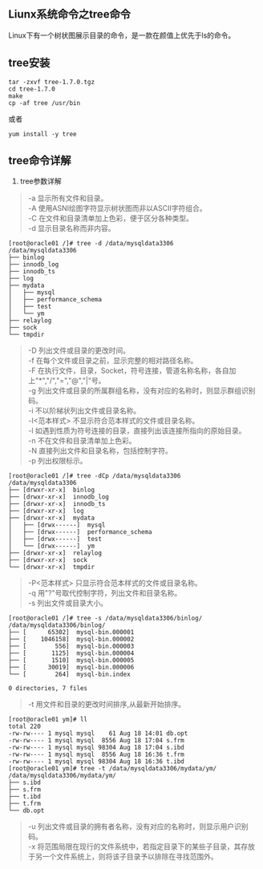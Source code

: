 ## Liunx系统命令之tree命令

Linux下有一个树状图展示目录的命令，是一款在颜值上优先于ls的命令。  



tree安装
------------

```shell
tar -zxvf tree-1.7.0.tgz
cd tree-1.7.0
make
cp -af tree /usr/bin
```
或者  

```
yum install -y tree
```


tree命令详解
------------------
1. tree参数详解  
> -a   显示所有文件和目录。  
> -A   使用ASNI绘图字符显示树状图而非以ASCII字符组合。  
>  -C   在文件和目录清单加上色彩，便于区分各种类型。  
> -d   显示目录名称而非内容。  

```shell
[root@oracle01 /]# tree -d /data/mysqldata3306
/data/mysqldata3306
├── binlog
├── innodb_log
├── innodb_ts
├── log
├── mydata
│   ├── mysql
│   ├── performance_schema
│   ├── test
│   └── ym
├── relaylog
├── sock
└── tmpdir
```
> -D   列出文件或目录的更改时间。  
> -f   在每个文件或目录之前，显示完整的相对路径名称。  
> -F   在执行文件，目录，Socket，符号连接，管道名称名称，各自加上"*","/","=","@","|"号。  
> -g   列出文件或目录的所属群组名称，没有对应的名称时，则显示群组识别码。  
> -i   不以阶梯状列出文件或目录名称。  
> -I<范本样式>   不显示符合范本样式的文件或目录名称。  
> -l   如遇到性质为符号连接的目录，直接列出该连接所指向的原始目录。  
> -n   不在文件和目录清单加上色彩。  
> -N   直接列出文件和目录名称，包括控制字符。  
> -p   列出权限标示。  

```shell
[root@oracle01 /]# tree -dCp /data/mysqldata3306
/data/mysqldata3306
├── [drwxr-xr-x]  binlog
├── [drwxr-xr-x]  innodb_log
├── [drwxr-xr-x]  innodb_ts
├── [drwxr-xr-x]  log
├── [drwxr-xr-x]  mydata
│   ├── [drwx------]  mysql
│   ├── [drwx------]  performance_schema
│   ├── [drwx------]  test
│   └── [drwx------]  ym
├── [drwxr-xr-x]  relaylog
├── [drwxr-xr-x]  sock
└── [drwxr-xr-x]  tmpdir
```
> -P<范本样式>   只显示符合范本样式的文件或目录名称。  
> -q   用"?"号取代控制字符，列出文件和目录名称。  
> -s   列出文件或目录大小。  

```shell
[root@oracle01 /]# tree -s /data/mysqldata3306/binlog/
/data/mysqldata3306/binlog/
├── [      65302]  mysql-bin.000001
├── [    1046158]  mysql-bin.000002
├── [        556]  mysql-bin.000003
├── [       1125]  mysql-bin.000004
├── [       1510]  mysql-bin.000005
├── [      30019]  mysql-bin.000006
└── [        264]  mysql-bin.index

0 directories, 7 files
```
> -t   用文件和目录的更改时间排序,从最新开始排序。  

```shell
[root@oracle01 ym]# ll
total 220
-rw-rw---- 1 mysql mysql    61 Aug 18 14:01 db.opt
-rw-rw---- 1 mysql mysql  8556 Aug 18 17:04 s.frm
-rw-rw---- 1 mysql mysql 98304 Aug 18 17:04 s.ibd
-rw-rw---- 1 mysql mysql  8556 Aug 18 16:36 t.frm
-rw-rw---- 1 mysql mysql 98304 Aug 18 16:36 t.ibd
[root@oracle01 ym]# tree -t /data/mysqldata3306/mydata/ym/
/data/mysqldata3306/mydata/ym/
├── s.ibd
├── s.frm
├── t.ibd
├── t.frm
└── db.opt
```
> -u   列出文件或目录的拥有者名称，没有对应的名称时，则显示用户识别码。  
> -x   将范围局限在现行的文件系统中，若指定目录下的某些子目录，其存放于另一个文件系统上，则将该子目录予以排除在寻找范围外。  
